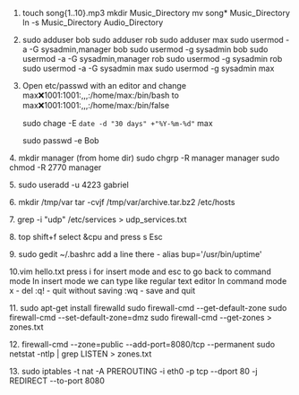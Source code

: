 1.  touch song{1..10}.mp3 
    mkdir Music_Directory 
    mv song* Music_Directory 
    ln -s Music_Directory Audio_Directory

2.  sudo adduser bob 
    sudo adduser rob 
    sudo adduser max 
    sudo usermod -a -G sysadmin,manager bob 
    sudo usermod -g sysadmin bob 
    sudo usermod -a -G sysadmin,manager rob
    sudo usermod -g sysadmin rob 
    sudo usermod -a -G sysadmin max 
    sudo usermod -g sysadmin max

3.  Open etc/passwd with an editor and change
    max:x:1001:1001:,,,:/home/max:/bin/bash to
    max:x:1001:1001:,,,:/home/max:/bin/false

    sudo chage -E `date -d "30 days" +"%Y-%m-%d"` max

    sudo passwd -e Bob

​4. mkdir manager (from home dir) 
    sudo chgrp -R manager manager 
    sudo chmod -R 2770 manager

​5. sudo useradd -u 4223 gabriel

​6. mkdir /tmp/var tar -cvjf /tmp/var/archive.tar.bz2 /etc/hosts

​7. grep -i "udp" /etc/services > udp_services.txt

​8. top shift+f select &cpu and press s Esc

​9. sudo gedit ~/.bashrc add a line there - alias bup='/usr/bin/uptime'

​10.vim hello.txt press i for insert mode and esc to go back to command mode 
    In insert mode we can type like regular text editor 
    In command mode
    x - del 
    :q! - quit without saving 
    :wq - save and quit

​11. sudo apt-get install firewalld 
    sudo firewall-cmd --get-default-zone
    sudo firewall-cmd --set-default-zone=dmz 
    sudo firewall-cmd --get-zones > zones.txt

​12. firewall-cmd --zone=public --add-port=8080/tcp --permanent 
    sudo netstat -ntlp | grep LISTEN \> zones.txt

​13. sudo iptables -t nat -A PREROUTING -i eth0 -p tcp --dport 80 -j REDIRECT --to-port 8080

